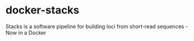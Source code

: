 # docker-stacks
Stacks is a software pipeline for building loci from short-read sequences - Now in a Docker
